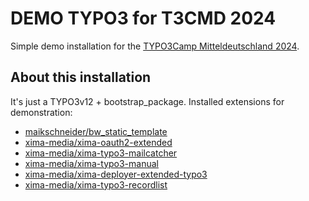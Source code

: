 # DEMO TYPO3 for T3CMD 2024

Simple demo installation for the [TYPO3Camp Mitteldeutschland 2024](https://typo3-camp-mitteldeutschland.de/).

## About this installation

It's just a TYPO3v12 + bootstrap_package. Installed extensions for demonstration:

* [maikschneider/bw_static_template](https://github.com/maikschneider/bw_static_template)
* [xima-media/xima-oauth2-extended](https://github.com/xima-media/xima-oauth2-extended)
* [xima-media/xima-typo3-mailcatcher](https://github.com/xima-media/xima-typo3-mailcatcher)
* [xima-media/xima-typo3-manual](https://github.com/xima-media/xima-typo3-manual)
* [xima-media/xima-deployer-extended-typo3](https://github.com/xima-media/xima-deployer-extended-typo3)
* [xima-media/xima-typo3-recordlist](https://github.com/xima-media/xima-typo3-recordlist)
